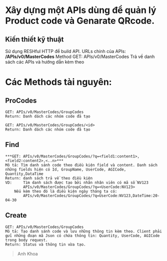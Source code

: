 ﻿# Xây dựng một APIs dùng để quản lý Product code và Genarate QRcode.
## Kiến thiết kỹ thuật
Sử dụng RESHful HTTP để build API.
URLs chính của APIs: **/APIs/v0/MasterCodes**
Method GET: APIs/v0/MasterCodes
Trả về danh sách các APIs và hướng dẫn kèm theo

# Các Methods tài nguyên:
## ProCodes
	GET: APIs/v0/MasterCodes/GroupCodes
	Return: Danh dách các nhóm code đã tạo

	GET: APIs/v0/MasterCodes/GroupCodes/<id>
	Return: Danh dách các nhóm code đã tạo
	
## Find
	***GET: APIs/v0/MasterCodes/GroupCodes/?q=<field1:content1>,<field2:content2>,<..n>***
	Mô tả: Tìm danh sánh code theo điều kiện field và content. Danh sách những fields hiện có Id, GroupName, UserCode, AGICode, Quantity,DataTime
	Return: danh sách trả về theo điều kiện
	VD: 	Tìm danh sách được tạo bởi nhân nhân viên có mã số NV123  
			APIs/v0/MasterCodes/GroupCodes/?q=<UserCode:NV123>
		Nếu kèm theo đó là điều kiện ngày tháng ta có:
			APIs/v0/MasterCodes/GroupCodes/?q=UserCode:NV123,DateTime:20-04-30
## Create
	GET: APIs/v0/MasterCodes/GroupCodes
	Mô tả: Tạo danh sánh code và lưu những thông tin kèm theo. Client phải gửi những đoạn mã Json có chứa thông tin: Quantity, UserCode, AGICode trong body request.
	Return: Status và thông tin vừa tạo.

>Anh Khoa